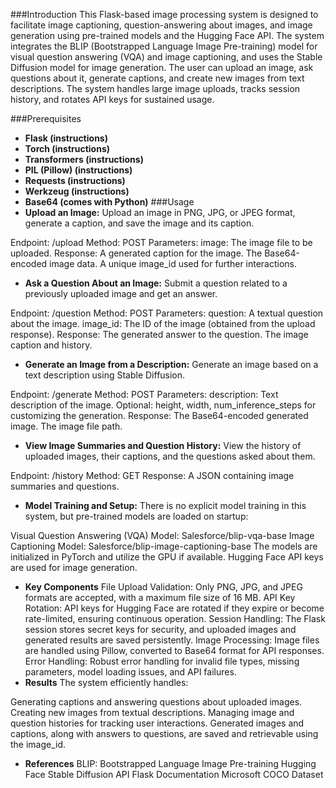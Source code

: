 ###Introduction
This Flask-based image processing system is designed to facilitate image captioning, question-answering about images, and image generation using pre-trained models and the Hugging Face API. The system integrates the BLIP (Bootstrapped Language Image Pre-training) model for visual question answering (VQA) and image captioning, and uses the Stable Diffusion model for image generation. The user can upload an image, ask questions about it, generate captions, and create new images from text descriptions. The system handles large image uploads, tracks session history, and rotates API keys for sustained usage.

###Prerequisites
* **Flask (instructions)**
* **Torch (instructions)**
* **Transformers (instructions)**
* **PIL (Pillow) (instructions)**
* **Requests (instructions)**
* **Werkzeug (instructions)**
* **Base64 (comes with Python)**
###Usage
* **Upload an Image:**
Upload an image in PNG, JPG, or JPEG format, generate a caption, and save the image and its caption.

Endpoint: /upload
Method: POST
Parameters:
image: The image file to be uploaded.
Response:
A generated caption for the image.
The Base64-encoded image data.
A unique image_id used for further interactions.
* **Ask a Question About an Image:**
Submit a question related to a previously uploaded image and get an answer.

Endpoint: /question
Method: POST
Parameters:
question: A textual question about the image.
image_id: The ID of the image (obtained from the upload response).
Response:
The generated answer to the question.
The image caption and history.
* **Generate an Image from a Description:**
Generate an image based on a text description using Stable Diffusion.

Endpoint: /generate
Method: POST
Parameters:
description: Text description of the image.
Optional: height, width, num_inference_steps for customizing the generation.
Response:
The Base64-encoded generated image.
The image file path.
* **View Image Summaries and Question History:**
View the history of uploaded images, their captions, and the questions asked about them.

Endpoint: /history
Method: GET
Response:
A JSON containing image summaries and questions.
* **Model Training and Setup:**
There is no explicit model training in this system, but pre-trained models are loaded on startup:

Visual Question Answering (VQA) Model: Salesforce/blip-vqa-base
Image Captioning Model: Salesforce/blip-image-captioning-base
The models are initialized in PyTorch and utilize the GPU if available. Hugging Face API keys are used for image generation.

* **Key Components**
File Upload Validation: Only PNG, JPG, and JPEG formats are accepted, with a maximum file size of 16 MB.
API Key Rotation: API keys for Hugging Face are rotated if they expire or become rate-limited, ensuring continuous operation.
Session Handling: The Flask session stores secret keys for security, and uploaded images and generated results are saved persistently.
Image Processing: Image files are handled using Pillow, converted to Base64 format for API responses.
Error Handling: Robust error handling for invalid file types, missing parameters, model loading issues, and API failures.
* **Results**
The system efficiently handles:

Generating captions and answering questions about uploaded images.
Creating new images from textual descriptions.
Managing image and question histories for tracking user interactions.
Generated images and captions, along with answers to questions, are saved and retrievable using the image_id.

* **References**
BLIP: Bootstrapped Language Image Pre-training
Hugging Face Stable Diffusion API
Flask Documentation
Microsoft COCO Dataset
